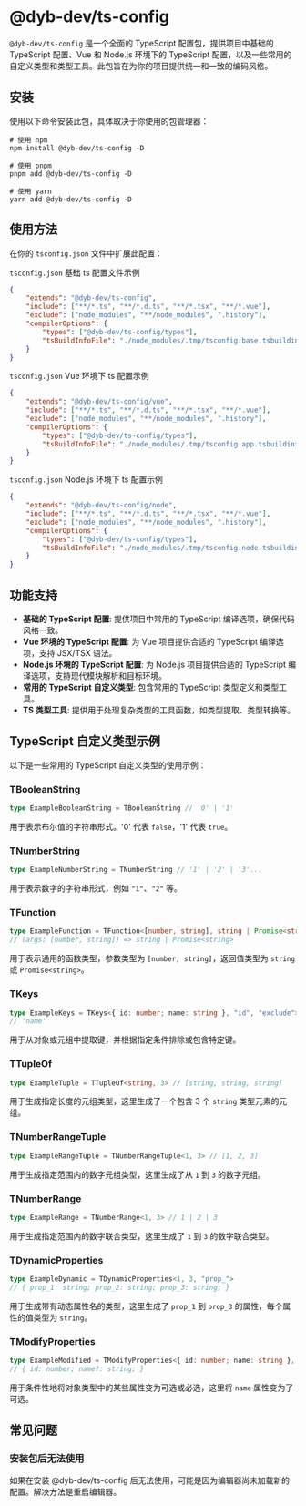 # @dyb-dev/ts-config

`@dyb-dev/ts-config` 是一个全面的 TypeScript 配置包，提供项目中基础的 TypeScript 配置、Vue 和 Node.js 环境下的 TypeScript 配置，以及一些常用的自定义类型和类型工具。此包旨在为你的项目提供统一和一致的编码风格。

## 安装

使用以下命令安装此包，具体取决于你使用的包管理器：

```shell
# 使用 npm
npm install @dyb-dev/ts-config -D

# 使用 pnpm
pnpm add @dyb-dev/ts-config -D

# 使用 yarn
yarn add @dyb-dev/ts-config -D
```

## 使用方法

在你的 `tsconfig.json` 文件中扩展此配置：

`tsconfig.json` 基础 ts 配置文件示例

```json
{
    "extends": "@dyb-dev/ts-config",
    "include": ["**/*.ts", "**/*.d.ts", "**/*.tsx", "**/*.vue"],
    "exclude": ["node_modules", "**/node_modules", ".history"],
    "compilerOptions": {
        "types": ["@dyb-dev/ts-config/types"],
        "tsBuildInfoFile": "./node_modules/.tmp/tsconfig.base.tsbuildinfo"
    }
}
```

`tsconfig.json` Vue 环境下 ts 配置示例

```json
{
    "extends": "@dyb-dev/ts-config/vue",
    "include": ["**/*.ts", "**/*.d.ts", "**/*.tsx", "**/*.vue"],
    "exclude": ["node_modules", "**/node_modules", ".history"],
    "compilerOptions": {
        "types": ["@dyb-dev/ts-config/types"],
        "tsBuildInfoFile": "./node_modules/.tmp/tsconfig.app.tsbuildinfo"
    }
}
```

`tsconfig.json` Node.js 环境下 ts 配置示例

```json
{
    "extends": "@dyb-dev/ts-config/node",
    "include": ["**/*.ts", "**/*.d.ts", "**/*.tsx", "**/*.vue"],
    "exclude": ["node_modules", "**/node_modules", ".history"],
    "compilerOptions": {
        "types": ["@dyb-dev/ts-config/types"],
        "tsBuildInfoFile": "./node_modules/.tmp/tsconfig.node.tsbuildinfo"
    }
}
```

## 功能支持

-   **基础的 TypeScript 配置**: 提供项目中常用的 TypeScript 编译选项，确保代码风格一致。
-   **Vue 环境的 TypeScript 配置**: 为 Vue 项目提供合适的 TypeScript 编译选项，支持 JSX/TSX 语法。
-   **Node.js 环境的 TypeScript 配置**: 为 Node.js 项目提供合适的 TypeScript 编译选项，支持现代模块解析和目标环境。
-   **常用的 TypeScript 自定义类型**: 包含常用的 TypeScript 类型定义和类型工具。
-   **TS 类型工具**: 提供用于处理复杂类型的工具函数，如类型提取、类型转换等。

## TypeScript 自定义类型示例

以下是一些常用的 TypeScript 自定义类型的使用示例：

### TBooleanString

```typescript
type ExampleBooleanString = TBooleanString // '0' | '1'
```

用于表示布尔值的字符串形式。'0' 代表 `false`，'1' 代表 `true`。

### TNumberString

```typescript
type ExampleNumberString = TNumberString // '1' | '2' | '3'...
```

用于表示数字的字符串形式，例如 `"1"`、`"2"` 等。

### TFunction

```typescript
type ExampleFunction = TFunction<[number, string], string | Promise<string>>
// (args: [number, string]) => string | Promise<string>
```

用于表示通用的函数类型，参数类型为 `[number, string]`，返回值类型为 `string` 或 `Promise<string>`。

### TKeys

```typescript
type ExampleKeys = TKeys<{ id: number; name: string }, "id", "exclude">
// 'name'
```

用于从对象或元组中提取键，并根据指定条件排除或包含特定键。

### TTupleOf

```typescript
type ExampleTuple = TTupleOf<string, 3> // [string, string, string]
```

用于生成指定长度的元组类型，这里生成了一个包含 3 个 `string` 类型元素的元组。

### TNumberRangeTuple

```typescript
type ExampleRangeTuple = TNumberRangeTuple<1, 3> // [1, 2, 3]
```

用于生成指定范围内的数字元组类型，这里生成了从 `1` 到 `3` 的数字元组。

### TNumberRange

```typescript
type ExampleRange = TNumberRange<1, 3> // 1 | 2 | 3
```

用于生成指定范围内的数字联合类型，这里生成了 `1` 到 `3` 的数字联合类型。

### TDynamicProperties

```typescript
type ExampleDynamic = TDynamicProperties<1, 3, "prop_">
// { prop_1: string; prop_2: string; prop_3: string; }
```

用于生成带有动态属性名的类型，这里生成了 `prop_1` 到 `prop_3` 的属性，每个属性的值类型为 `string`。

### TModifyProperties

```typescript
type ExampleModified = TModifyProperties<{ id: number; name: string }, "name", "optional">
// { id: number; name?: string; }
```

用于条件性地将对象类型中的某些属性变为可选或必选，这里将 `name` 属性变为了可选。

## 常见问题

### 安装包后无法使用

如果在安装 @dyb-dev/ts-config 后无法使用，可能是因为编辑器尚未加载新的配置。解决方法是重启编辑器。

